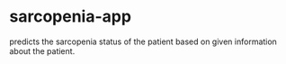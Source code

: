 # sarcopenia-app
predicts the sarcopenia status of the patient based on given information about the patient.
